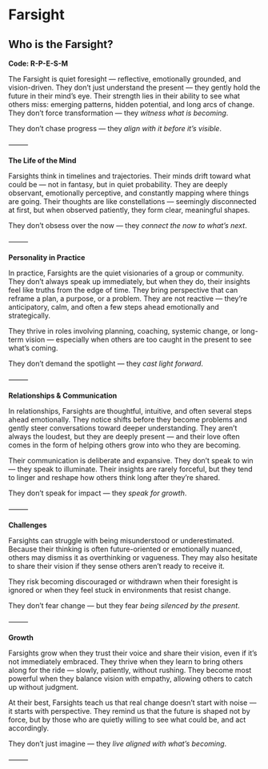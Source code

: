 # Farsight
## Who is the Farsight?
**Code: R-P-E-S-M**

The Farsight is quiet foresight — reflective, emotionally grounded, and vision-driven. They don’t just understand the present — they gently hold the future in their mind’s eye. Their strength lies in their ability to see what others miss: emerging patterns, hidden potential, and long arcs of change. They don’t force transformation — they *witness what is becoming*.

They don’t chase progress — they *align with it before it’s visible*.

⸻

**The Life of the Mind**

Farsights think in timelines and trajectories. Their minds drift toward what could be — not in fantasy, but in quiet probability. They are deeply observant, emotionally perceptive, and constantly mapping where things are going. Their thoughts are like constellations — seemingly disconnected at first, but when observed patiently, they form clear, meaningful shapes.

They don’t obsess over the now — they *connect the now to what’s next*.

⸻

**Personality in Practice**

In practice, Farsights are the quiet visionaries of a group or community. They don’t always speak up immediately, but when they do, their insights feel like truths from the edge of time. They bring perspective that can reframe a plan, a purpose, or a problem. They are not reactive — they’re anticipatory, calm, and often a few steps ahead emotionally and strategically.

They thrive in roles involving planning, coaching, systemic change, or long-term vision — especially when others are too caught in the present to see what’s coming.

They don’t demand the spotlight — they *cast light forward*.

⸻

**Relationships & Communication**

In relationships, Farsights are thoughtful, intuitive, and often several steps ahead emotionally. They notice shifts before they become problems and gently steer conversations toward deeper understanding. They aren’t always the loudest, but they are deeply present — and their love often comes in the form of helping others grow into who they are becoming.

Their communication is deliberate and expansive. They don’t speak to win — they speak to illuminate. Their insights are rarely forceful, but they tend to linger and reshape how others think long after they’re shared.

They don’t speak for impact — they *speak for growth*.

⸻

**Challenges**

Farsights can struggle with being misunderstood or underestimated. Because their thinking is often future-oriented or emotionally nuanced, others may dismiss it as overthinking or vagueness. They may also hesitate to share their vision if they sense others aren’t ready to receive it.

They risk becoming discouraged or withdrawn when their foresight is ignored or when they feel stuck in environments that resist change.

They don’t fear change — but they fear *being silenced by the present*.

⸻

**Growth**

Farsights grow when they trust their voice and share their vision, even if it’s not immediately embraced. They thrive when they learn to bring others along for the ride — slowly, patiently, without rushing. They become most powerful when they balance vision with empathy, allowing others to catch up without judgment.

At their best, Farsights teach us that real change doesn’t start with noise — it starts with perspective. They remind us that the future is shaped not by force, but by those who are quietly willing to see what could be, and act accordingly.

They don’t just imagine — they *live aligned with what’s becoming*.

⸻
